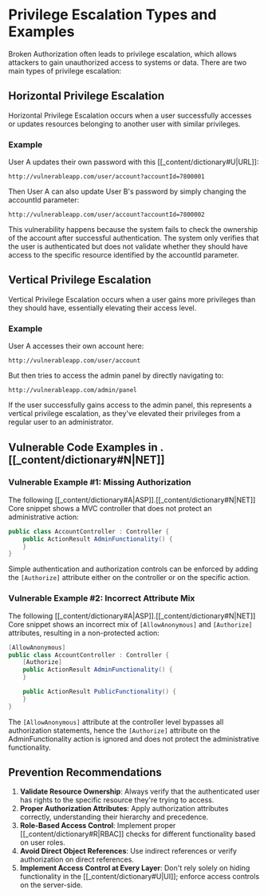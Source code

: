 # Privilege Escalation Types and Examples

Broken Authorization often leads to privilege escalation, which allows attackers to gain unauthorized access to systems or data. There are two main types of privilege escalation:

## Horizontal Privilege Escalation

Horizontal Privilege Escalation occurs when a user successfully accesses or updates resources belonging to another user with similar privileges.

### Example

User A updates their own password with this [[_content/dictionary#U|URL]]:
```
http://vulnerableapp.com/user/account?accountId=7800001
```

Then User A can also update User B's password by simply changing the accountId parameter:
```
http://vulnerableapp.com/user/account?accountId=7800002
```

This vulnerability happens because the system fails to check the ownership of the account after successful authentication. The system only verifies that the user is authenticated but does not validate whether they should have access to the specific resource identified by the accountId parameter.

## Vertical Privilege Escalation

Vertical Privilege Escalation occurs when a user gains more privileges than they should have, essentially elevating their access level.

### Example

User A accesses their own account here:
```
http://vulnerableapp.com/user/account
```

But then tries to access the admin panel by directly navigating to:
```
http://vulnerableapp.com/admin/panel
```

If the user successfully gains access to the admin panel, this represents a vertical privilege escalation, as they've elevated their privileges from a regular user to an administrator.

## Vulnerable Code Examples in .[[_content/dictionary#N|NET]]

### Vulnerable Example #1: Missing Authorization

The following [[_content/dictionary#A|ASP]].[[_content/dictionary#N|NET]] Core snippet shows a MVC controller that does not protect an administrative action:

```csharp
public class AccountController : Controller {
    public ActionResult AdminFunctionality() {
    }
}
```

Simple authentication and authorization controls can be enforced by adding the `[Authorize]` attribute either on the controller or on the specific action.

### Vulnerable Example #2: Incorrect Attribute Mix

The following [[_content/dictionary#A|ASP]].[[_content/dictionary#N|NET]] Core snippet shows an incorrect mix of `[AllowAnonymous]` and `[Authorize]` attributes, resulting in a non-protected action:

```csharp
[AllowAnonymous]
public class AccountController : Controller {
    [Authorize]
    public ActionResult AdminFunctionality() {
    }

    public ActionResult PublicFunctionality() { 
    }
}
```

The `[AllowAnonymous]` attribute at the controller level bypasses all authorization statements, hence the `[Authorize]` attribute on the AdminFunctionality action is ignored and does not protect the administrative functionality.

## Prevention Recommendations

1. **Validate Resource Ownership**: Always verify that the authenticated user has rights to the specific resource they're trying to access.
2. **Proper Authorization Attributes**: Apply authorization attributes correctly, understanding their hierarchy and precedence.
3. **Role-Based Access Control**: Implement proper [[_content/dictionary#R|RBAC]] checks for different functionality based on user roles.
4. **Avoid Direct Object References**: Use indirect references or verify authorization on direct references.
5. **Implement Access Control at Every Layer**: Don't rely solely on hiding functionality in the [[_content/dictionary#U|UI]]; enforce access controls on the server-side. 